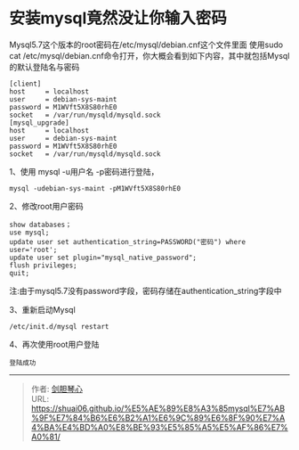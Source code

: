# 安装mysql竟然没让你输入密码


  
Mysql5.7这个版本的root密码在/etc/mysql/debian.cnf这个文件里面 使用sudo cat /etc/mysql/debian.cnf命令打开，你大概会看到如下内容，其中就包括Mysql的默认登陆名与密码
  
```
[client]
host     = localhost
user     = debian-sys-maint
password = M1WVft5X8S80rhE0
socket   = /var/run/mysqld/mysqld.sock
[mysql_upgrade]
host     = localhost
user     = debian-sys-maint
password = M1WVft5X8S80rhE0
socket   = /var/run/mysqld/mysqld.sock

```


1、使用 mysql -u用户名 -p密码进行登陆，


```
mysql -udebian-sys-maint -pM1WVft5X8S80rhE0
```


2、修改root用户密码


```
show databases；
use mysql;
update user set authentication_string=PASSWORD("密码") where user='root';
update user set plugin="mysql_native_password";
flush privileges;
quit;
```


注:由于mysql5.7没有password字段，密码存储在authentication_string字段中

3、重新启动Mysql

```
/etc/init.d/mysql restart
```



4、再次使用root用户登陆


```
登陆成功
```



---

> 作者: [剑胆琴心](http://shuai06.github.io)  
> URL: https://shuai06.github.io/%E5%AE%89%E8%A3%85mysql%E7%AB%9F%E7%84%B6%E6%B2%A1%E6%9C%89%E6%8F%90%E7%A4%BA%E4%BD%A0%E8%BE%93%E5%85%A5%E5%AF%86%E7%A0%81/  

